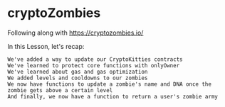 # cryptoZombies
Following along with https://cryptozombies.io/

In this Lesson, let's recap:

    We've added a way to update our CryptoKitties contracts
    We've learned to protect core functions with onlyOwner
    We've learned about gas and gas optimization
    We added levels and cooldowns to our zombies
    We now have functions to update a zombie's name and DNA once the zombie gets above a certain level
    And finally, we now have a function to return a user's zombie army
